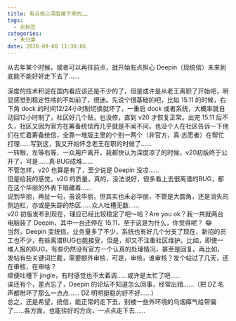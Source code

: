 ```yaml
---
title: 有点担心深度接下来的……
tags:
  - 无标签
categories:
  - 未分类
date: 2020-09-08 11:30:06
---
```

从去年某个时候，或者可以再往前点，就开始有点担心 Deepin（现统信）未来到底能不能好好走下去了……
<!--more-->
深度的技术积淀在国内看应该还是不少的了，但是或许是从老王离职了开始吧，明显感觉到稳定性啥的不如前了，很迷。先说个很基础的吧，比如 15.11 的时候，右下角 dock 的时间12/24小时制切换就坏了，一重启 dock 或者系统，大概率就自动回12小时制了，社区好几个贴，也没修，直到 v20 才恢复正常。出完 15.11 后不久，社区又因为官方在筹备统信而几乎就是不闻不问，也没个人在社区告诉一下他们在忙着筹备统信，全靠一堆版主里的个别一两个（非官方，真·志愿者）在帮忙打理……写到这，我又开始怀念老王在职的时候了……  
一转眼，左等右等，一众用户离开，我都快认为深度凉了的时候，v20初版终于公开了，可是……真·BUG成堆……  
不管怎样，v20 也算是有了，至少说是 Deepin 没凉……  
但是给我的感觉，v20 的质量，真的，没法说好，很多看上去很离谱的BUG，都在这个华丽的外表下暗藏着……  
说到华丽，再扯一句，虽说华丽，但其实也未必华丽，不管是大圆角，还是消失的侧边栏，亦或是失踪的热区……众人吐槽无数……  
v20 初版发布到现在，理应已经比较稳定了吧～哈？Are you ok？我一共就两台电脑装了 Deepin，其中一台还停在 15.11，至于这是为什么，你觉得呢？ :joy:   
当然，Deepin 变统信，业务量多了不少，系统也有好几个分支了现在，新招的员工也不少，有些离谱BUG也能接受，但是，却又不注重社区维护。比如，即使一堆人报的BUG，有些仍然没有官方一个认真的处理情况，甚至是回复。再比如，发帖有些关键词拦截，需要额外审核，可是，审核，谁审核？发个帖过了几天，还在审核，在审啥？  
顺便吐槽下 jingle，有时感觉也不太着调……或许是太忙了吧……  
诶还有个，差点忘了，Deepin 的论坛不知道怎么回事，经常出错……（把 DZ 名声都带坏了那么一点点…… DZ 明明挺稳的好不好……）  
总之，还是希望，统信，能正常的走下去，别被一些外环境的乌烟瘴气给带偏了……各方面，也能往好的方向，一点点走下去……  

